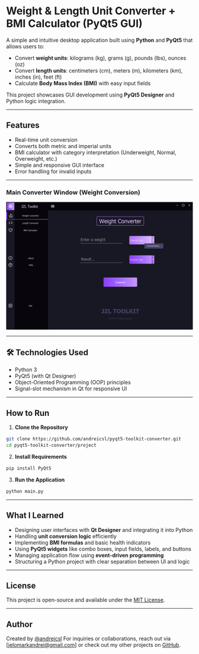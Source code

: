 # Weight & Length Unit Converter + BMI Calculator (PyQt5 GUI)

A simple and intuitive desktop application built using **Python** and **PyQt5** that allows users to:

- Convert **weight units**: kilograms (kg), grams (g), pounds (lbs), ounces (oz)
- Convert **length units**: centimeters (cm), meters (m), kilometers (km), inches (in), feet (ft)
- Calculate **Body Mass Index (BMI)** with easy input fields

This project showcases GUI development using **PyQt5 Designer** and Python logic integration.

---

## Features

-  Real-time unit conversion
-  Converts both metric and imperial units
-  BMI calculator with category interpretation (Underweight, Normal, Overweight, etc.)
- Simple and responsive GUI interface
- Error handling for invalid inputs

---


### Main Converter Window (Weight Conversion)

![Main Window](project/images/screenshot_1.png)

---

## 🛠️ Technologies Used

- Python 3
- PyQt5 (with Qt Designer)
- Object-Oriented Programming (OOP) principles
- Signal-slot mechanism in Qt for responsive UI

---

## How to Run

1. **Clone the Repository**

```bash
git clone https://github.com/andreicsl/pyqt5-toolkit-converter.git
cd pyqt5-toolkit-converter/project
```

2. **Install Requirements**

```bash
pip install PyQt5
```

3. **Run the Application**

```bash
python main.py
```

---

## What I Learned

- Designing user interfaces with **Qt Designer** and integrating it into Python
- Handling **unit conversion logic** efficiently
- Implementing **BMI formulas** and basic health indicators
- Using **PyQt5 widgets** like combo boxes, input fields, labels, and buttons
- Managing application flow using **event-driven programming**
- Structuring a Python project with clear separation between UI and logic

---

## License

This project is open-source and available under the [MIT License](LICENSE).

---

## Author

Created by [@andreicsl](https://github.com/andreicsl)
For inquiries or collaborations, reach out via [jelomarkandrei@gmail.com] or check out my other projects on [GitHub](https://github.com/andreicsl).
